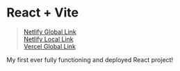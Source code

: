 # React + Vite

> [Netlify Global Link](https://rohansan-todo-react.netlify.app/)<br>
> [Netlify Local Link](https://rohansantodo.netlify.app/)<br>
> [Vercel Global Link](https://rohan-todo.vercel.app/)<br>

My first ever fully functioning and deployed React project!
